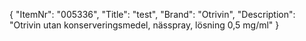 {
  "ItemNr": "005336",
  "Title": "test",
  "Brand": "Otrivin",
  "Description": "Otrivin utan konserveringsmedel, nässpray, lösning 0,5 mg/ml"
}